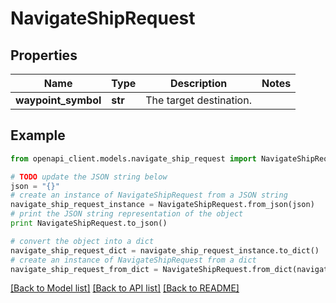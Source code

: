 # NavigateShipRequest


## Properties
Name | Type | Description | Notes
------------ | ------------- | ------------- | -------------
**waypoint_symbol** | **str** | The target destination. | 

## Example

```python
from openapi_client.models.navigate_ship_request import NavigateShipRequest

# TODO update the JSON string below
json = "{}"
# create an instance of NavigateShipRequest from a JSON string
navigate_ship_request_instance = NavigateShipRequest.from_json(json)
# print the JSON string representation of the object
print NavigateShipRequest.to_json()

# convert the object into a dict
navigate_ship_request_dict = navigate_ship_request_instance.to_dict()
# create an instance of NavigateShipRequest from a dict
navigate_ship_request_from_dict = NavigateShipRequest.from_dict(navigate_ship_request_dict)
```
[[Back to Model list]](../README.md#documentation-for-models) [[Back to API list]](../README.md#documentation-for-api-endpoints) [[Back to README]](../README.md)


